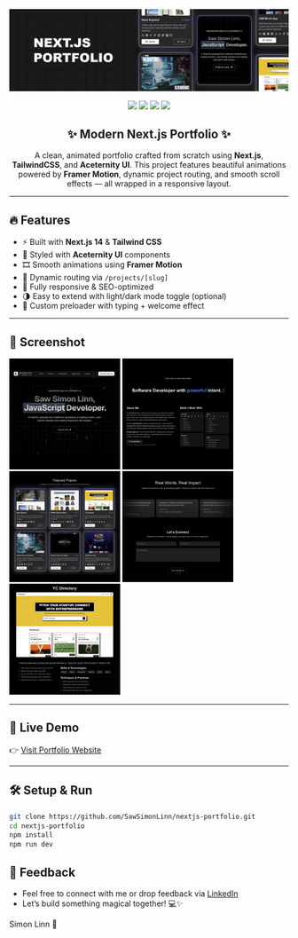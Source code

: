 <img src="./public/heading.PNG" alt="next.js portfolio heading img">

<p align="center">
  <img src="https://img.shields.io/badge/NEXT.JS-000000?style=for-the-badge&logo=nextdotjs&logoColor=white" />
  <img src="https://img.shields.io/badge/TAILWIND%20CSS-06B6D4?style=for-the-badge&logo=tailwindcss&logoColor=white" />
  <img src="https://img.shields.io/badge/ACETERNITY%20UI-111827?style=for-the-badge&logo=react&logoColor=white" />
  <img src="https://img.shields.io/badge/Framer%20Motion-EF4444?style=for-the-badge&logo=framer&logoColor=white" />
</p>

<h2 align="center">✨ Modern Next.js Portfolio ✨</h2>

<p align="center">
  A clean, animated portfolio crafted from scratch using <strong>Next.js</strong>, <strong>TailwindCSS</strong>, and <strong>Aceternity UI</strong>. 
  This project features beautiful animations powered by <strong>Framer Motion</strong>, dynamic project routing, and smooth scroll effects — all wrapped in a responsive layout.
</p>

---

## 🔥 Features

- ⚡ Built with **Next.js 14** & **Tailwind CSS**
- 🎨 Styled with **Aceternity UI** components
- 🎞️ Smooth animations using **Framer Motion**
- 🧠 Dynamic routing via `/projects/[slug]`
- 📱 Fully responsive & SEO-optimized
- 🌗 Easy to extend with light/dark mode toggle (optional)
- 🥷 Custom preloader with typing + welcome effect

---

## 📸 Screenshot

<img src="./public/001.PNG" alt="hero section" width="200">
<img src="./public/002.PNG" alt="hero section" width="200">
<img src="./public/003.PNG" alt="hero section" width="200">
<img src="./public/004.PNG" alt="hero section" width="200">
<img src="./public/005.PNG" alt="hero section" width="200">

---

## 🚀 Live Demo

👉 [Visit Portfolio Website](https://www.sawsimonlinn.com)

---

## 🛠️ Setup & Run

```bash
git clone https://github.com/SawSimonLinn/nextjs-portfolio.git
cd nextjs-portfolio
npm install
npm run dev
```

## 💬 Feedback

- Feel free to connect with me or drop feedback via [LinkedIn](https://www.linkedin.com/in/sawsimonlinn/)
- Let’s build something magical together! 💻✨

Simon Linn 🖤
